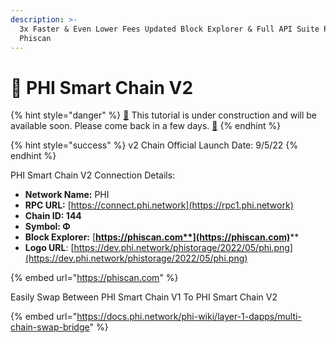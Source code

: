 ```yaml
---
description: >-
  3x Faster & Even Lower Fees Updated Block Explorer & Full API Suite Powered By
  Phiscan
---
```


# 🚀 PHI Smart Chain V2

{% hint style="danger" %}
[🚧](https://www.google.com/search?sxsrf=ALiCzsb265cbawUp9xMGQ6aViu8xcleeNQ:1659512798784\&q=What+does+this+emoji+mean+%F0%9F%9A%A7%3F\&sa=X\&ved=2ahUKEwiDpPz2lqr5AhVsDkQIHYWqBmwQzmd6BAgaEAU) This tutorial is under construction and will be available soon. Please come back in a few days. [🚧](https://www.google.com/search?sxsrf=ALiCzsb265cbawUp9xMGQ6aViu8xcleeNQ:1659512798784\&q=What+does+this+emoji+mean+%F0%9F%9A%A7%3F\&sa=X\&ved=2ahUKEwiDpPz2lqr5AhVsDkQIHYWqBmwQzmd6BAgaEAU)
{% endhint %}

{% hint style="success" %}
v2 Chain Official Launch Date: 9/5/22
{% endhint %}

PHI Smart Chain V2 Connection Details:

* **Network Name:** PHI
* **RPC URL:** [https://connect.phi.network](https://rpc1.phi.network)​
* **Chain ID: 144**
* **Symbol: Φ**
* **Block Explorer:** [**https://phiscan.com**](https://phiscan.com)****
* **Logo URL**: [https://dev.phi.network/phistorage/2022/05/phi.png](https://dev.phi.network/phistorage/2022/05/phi.png)

{% embed url="https://phiscan.com" %}

Easily Swap Between PHI Smart Chain V1 To PHI Smart Chain V2

{% embed url="https://docs.phi.network/phi-wiki/layer-1-dapps/multi-chain-swap-bridge" %}

